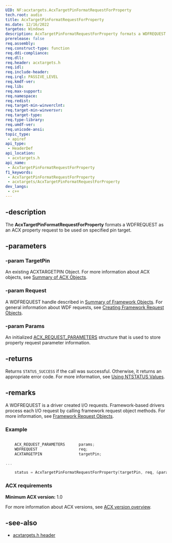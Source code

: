 ```yaml
---
UID: NF:acxtargets.AcxTargetPinFormatRequestForProperty
tech.root: audio
title: AcxTargetPinFormatRequestForProperty
ms.date: 12/16/2022
targetos: Windows
description: AcxTargetPinFormatRequestForProperty formats a WDFREQUEST as an ACX property request to be used on specified pin target.
prerelease: false
req.assembly: 
req.construct-type: function
req.ddi-compliance: 
req.dll: 
req.header: acxtargets.h
req.idl: 
req.include-header: 
req.irql: PASSIVE_LEVEL
req.kmdf-ver: 
req.lib: 
req.max-support: 
req.namespace: 
req.redist: 
req.target-min-winverclnt: 
req.target-min-winversvr: 
req.target-type: 
req.type-library: 
req.umdf-ver: 
req.unicode-ansi: 
topic_type:
 - apiref
api_type:
 - HeaderDef
api_location:
 - acxtargets.h
api_name:
 - AcxTargetPinFormatRequestForProperty
f1_keywords:
 - AcxTargetPinFormatRequestForProperty
 - acxtargets/AcxTargetPinFormatRequestForProperty
dev_langs:
 - c++
---
```


## -description

The **AcxTargetPinFormatRequestForProperty** formats a WDFREQUEST as an ACX property request to be used on specified pin target.

## -parameters

### -param TargetPin

An existing ACXTARGETPIN Object. For more information about ACX objects, see [Summary of ACX Objects](/windows-hardware/drivers/audio/acx-summary-of-objects).

### -param Request

A WDFREQUEST handle described in [Summary of Framework Objects](/windows-hardware/drivers/wdf/summary-of-framework-objects). For general information about WDF requests, see [Creating Framework Request Objects](/windows-hardware/drivers/wdf/creating-framework-request-objects).

### -param Params

An initialized [ACX_REQUEST_PARAMETERS](/windows-hardware/drivers/ddi/acxrequest/ns-acxrequest-acx_request_parameters) structure that is used to store property request parameter information.

## -returns

Returns `STATUS_SUCCESS` if the call was successful. Otherwise, it returns an appropriate error code. For more information, see [Using NTSTATUS Values](/windows-hardware/drivers/kernel/using-ntstatus-values).

## -remarks

A WDFREQUEST is a driver created I/O requests. Framework-based drivers process each I/O request by calling framework request object methods. For more information, see [Framework Request Objects](/windows-hardware/drivers/wdf/framework-request-objects).

### Example

```cpp

    ACX_REQUEST_PARAMETERS      params;
    WDFREQUEST                  req;
    ACXTARGETPIN                targetPin;

...

    status = AcxTargetPinFormatRequestForProperty(targetPin, req, &params);

```

### ACX requirements

**Minimum ACX version:** 1.0

For more information about ACX versions, see [ACX version overview](/windows-hardware/drivers/audio/acx-version-overview).

## -see-also

- [acxtargets.h header](index.md)

